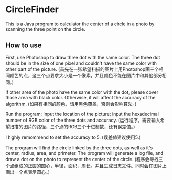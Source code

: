 # CircleFinder
This is a Java program to calculator the center of a circle in a photo by scanning the three point on the circle.

## How to use
First, use Photoshop to draw three dot with the same color. The three dot should be in the size of one pixel and couldn't have the same color with other part of the picture. 
(首先在一张希望扫描的图片上用Photoshop画三个相同颜色的点，这三个点要求大小是一个像素，并且颜色不能在图片中和其他部分相同。)

If other area of the photo have the same color with the dot, please cover those area with black color. Otherwise, it will affect the accuracy of the algorithm.
(如果有相同的颜色，请用黑色覆盖，否则会影响算法。)

Run the program; input the location of the picture; input the hexadecimal number of RGB color of the three dots and accuracy.
(运行程序，需要输入希望扫描的图片的路径，三个点的RGB三个十进制数，还有误差值。)

I highly remommend to set the accuracy to 5.
(误差值建议使用5.)

The program will find the circle linked by the three dots, as well as it's center,  radius, area, and primeter. The program will generate a log file, and draw a dot on the photo to represent the center of the circle.
(程序会寻找三个点组成的正圆的圆心，半径，面积，周长。并且生成日志文件。同时会在图片上画出一个点表示圆心。)
